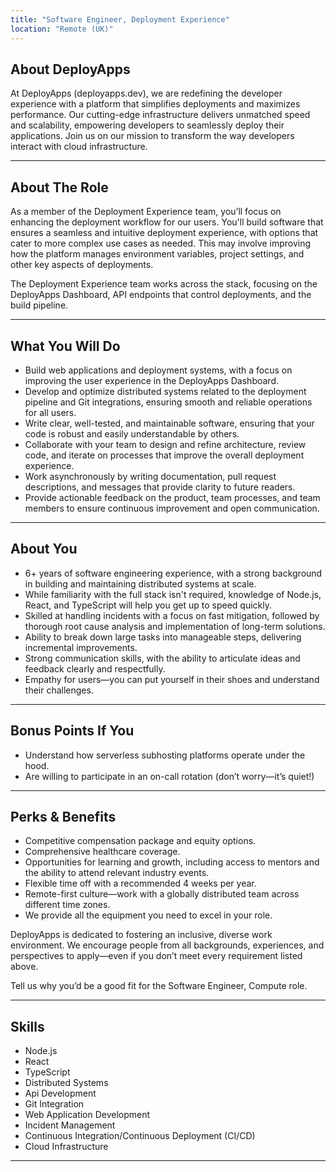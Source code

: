 ```yaml
---
title: "Software Engineer, Deployment Experience"
location: "Remote (UK)"
---
```


## About DeployApps

At DeployApps (deployapps.dev), we are redefining the developer experience with a platform that simplifies deployments and maximizes performance. Our cutting-edge infrastructure delivers unmatched speed and scalability, empowering developers to seamlessly deploy their applications. Join us on our mission to transform the way developers interact with cloud infrastructure.

---

## About The Role

As a member of the Deployment Experience team, you’ll focus on enhancing the deployment workflow for our users. You'll build software that ensures a seamless and intuitive deployment experience, with options that cater to more complex use cases as needed. This may involve improving how the platform manages environment variables, project settings, and other key aspects of deployments.

The Deployment Experience team works across the stack, focusing on the DeployApps Dashboard, API endpoints that control deployments, and the build pipeline.

---

## What You Will Do

- Build web applications and deployment systems, with a focus on improving the user experience in the DeployApps Dashboard.
- Develop and optimize distributed systems related to the deployment pipeline and Git integrations, ensuring smooth and reliable operations for all users.
- Write clear, well-tested, and maintainable software, ensuring that your code is robust and easily understandable by others.
- Collaborate with your team to design and refine architecture, review code, and iterate on processes that improve the overall deployment experience.
- Work asynchronously by writing documentation, pull request descriptions, and messages that provide clarity to future readers.
- Provide actionable feedback on the product, team processes, and team members to ensure continuous improvement and open communication.

---

## About You

- 6+ years of software engineering experience, with a strong background in building and maintaining distributed systems at scale.
- While familiarity with the full stack isn't required, knowledge of Node.js, React, and TypeScript will help you get up to speed quickly.
- Skilled at handling incidents with a focus on fast mitigation, followed by thorough root cause analysis and implementation of long-term solutions.
- Ability to break down large tasks into manageable steps, delivering incremental improvements.
- Strong communication skills, with the ability to articulate ideas and feedback clearly and respectfully.
- Empathy for users—you can put yourself in their shoes and understand their challenges.

---

## Bonus Points If You

- Understand how serverless subhosting platforms operate under the hood.
- Are willing to participate in an on-call rotation (don’t worry—it’s quiet!)

---

## Perks & Benefits

- Competitive compensation package and equity options.
- Comprehensive healthcare coverage.
- Opportunities for learning and growth, including access to mentors and the ability to attend relevant industry events.
- Flexible time off with a recommended 4 weeks per year.
- Remote-first culture—work with a globally distributed team across different time zones.
- We provide all the equipment you need to excel in your role.

DeployApps is dedicated to fostering an inclusive, diverse work environment. We encourage people from all backgrounds, experiences, and perspectives to apply—even if you don’t meet every requirement listed above.

Tell us why you’d be a good fit for the Software Engineer, Compute role.

---

## Skills

- Node.js
- React
- TypeScript
- Distributed Systems
- Api Development
- Git Integration
- Web Application Development
- Incident Management
- Continuous Integration/Continuous Deployment (CI/CD)
- Cloud Infrastructure

---
